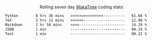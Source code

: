 <p align="center">Rolling seven day <a href="https://wakatime.com/@syrkis"/>WakaTime</a> coding stats:</p>
<!--START_SECTION:waka-->

```txt
Python        8 hrs 36 mins   >>>>>>>>>>>>>>>----------   61.68 %
TeX           3 hrs 12 mins   >>>>>>-------------------   22.96 %
Markdown      1 hr 58 mins    >>>>---------------------   14.19 %
JSON          1 min           -------------------------   00.24 %
Text          1 min           -------------------------   00.22 %
```

<!--END_SECTION:waka-->
